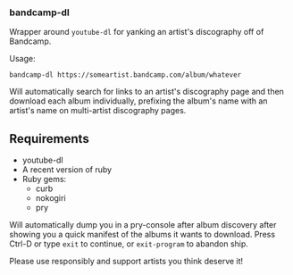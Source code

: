 ### bandcamp-dl

Wrapper around `youtube-dl` for yanking an artist's discography off of Bandcamp.

Usage: 
```
bandcamp-dl https://someartist.bandcamp.com/album/whatever
```

Will automatically search for links to an artist's discography page and then download each album individually, prefixing the album's name with an artist's name on multi-artist discography pages.  

## Requirements

* youtube-dl
* A recent version of ruby
* Ruby gems:
  * curb
  * nokogiri
  * pry

Will automatically dump you in a pry-console after album discovery after showing you a quick manifest of the albums it wants to download.  Press Ctrl-D or type `exit` to continue, or `exit-program` to abandon ship.

Please use responsibly and support artists you think deserve it!
